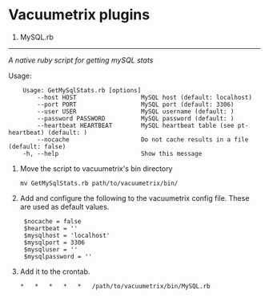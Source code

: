 Vacuumetrix plugins
================================

1. MySQL.rb
-------------------------------
*A native ruby script for getting mySQL stats*

Usage:

        Usage: GetMySqlStats.rb [options]
            --host HOST                  MySQL host (default: localhost)
            --port PORT                  MySQL port (default: 3306)
            --user USER                  MySQL username (default: )
            --password PASSWORD          MySQL password (default: )
            --heartbeat HEARTBEAT        MySQL heartbeat table (see pt-heartbeat) (default: )
            --nocache                    Do not cache results in a file (default: false)
        -h, --help                       Show this message


1. Move the script to vacuumetrix's bin directory

    `mv GetMySqlStats.rb path/to/vacuumetrix/bin/`
2. Add and configure the following to the vacuumetrix config file. These are used as default values.
    
        $nocache = false
        $heartbeat = ''
        $mysqlhost = 'localhost'
        $mysqlport = 3306
        $mysqluser = ''
        $mysqlpassword = ''

3. Add it to the crontab.

    `*   *   *   *   *   /path/to/vacuumetrix/bin/MySQL.rb `
